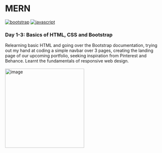 # MERN
<a href='https://getbootstrap.com/' target="_blank"><img alt='bootstrap' src='https://img.shields.io/badge/Bootstrap-100000?style=flat&logo=bootstrap&logoColor=FFFFFF&labelColor=8700DA&color=black'/></a> <a href='https://developer.mozilla.org/en-US/docs/Web/JavaScript' target="_blank"><img alt='javascript' src='https://img.shields.io/badge/Javascript-100000?style=flat&logo=javascript&logoColor=white&labelColor=FFDD00&color=black'/></a>

### Day 1-3: Basics of HTML, CSS and Bootstrap<br>
Relearning basic HTML and going over the Bootstrap documentation, trying out my hand at coding a simple navbar over 3 pages, creating the landing page of our upcoming portfolio, seeking inspiration from Pinterest and Behance. Learnt the fundamentals of responsive web design. <br><br>
<img width="259" alt="image" src="https://github.com/ShubhangiXD/MERN/assets/92100787/834c221b-9169-41be-9aaf-210ac42f289f">
